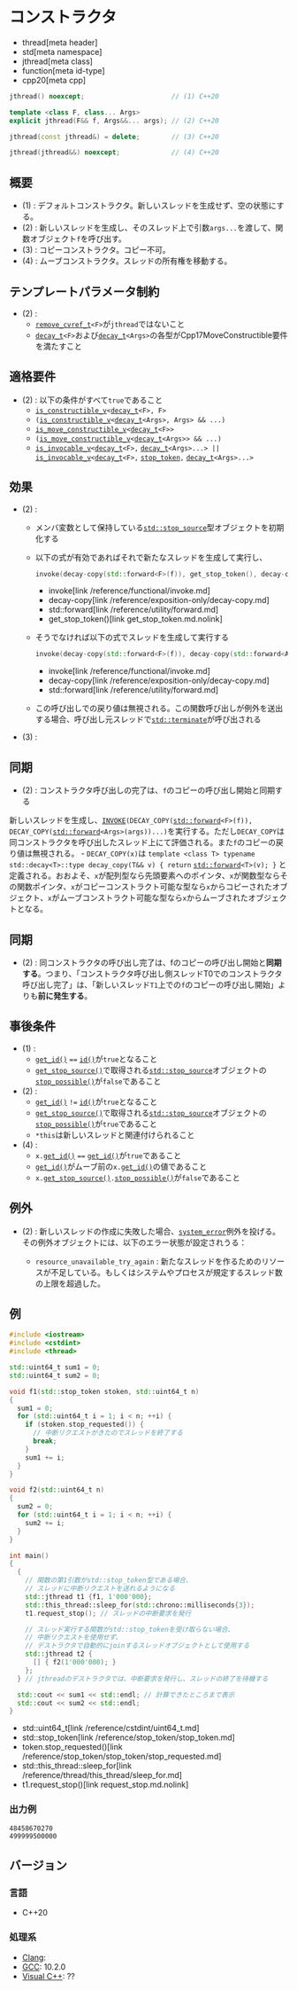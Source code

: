 # コンストラクタ
* thread[meta header]
* std[meta namespace]
* jthread[meta class]
* function[meta id-type]
* cpp20[meta cpp]

```cpp
jthread() noexcept;                      // (1) C++20

template <class F, class... Args>
explicit jthread(F&& f, Args&&... args); // (2) C++20

jthread(const jthread&) = delete;        // (3) C++20

jthread(jthread&&) noexcept;             // (4) C++20
```


## 概要
- (1) : デフォルトコンストラクタ。新しいスレッドを生成せず、空の状態にする。
- (2) : 新しいスレッドを生成し、そのスレッド上で引数`args...`を渡して、関数オブジェクト`f`を呼び出す。
- (3) : コピーコンストラクタ。コピー不可。
- (4) : ムーブコンストラクタ。スレッドの所有権を移動する。


## テンプレートパラメータ制約
- (2) :
    - [`remove_cvref_t`](/reference/type_traits/remove_cvref.md)`<F>`が`jthread`ではないこと
    - [`decay_t`](/reference/type_traits/decay.md)`<F>`および[`decay_t`](/reference/type_traits/decay.md)`<Args>`の各型がCpp17MoveConstructible要件を満たすこと


## 適格要件
- (2) : 以下の条件がすべて`true`であること
    - [`is_constructible_v`](/reference/type_traits/is_constructible.md)`<`[`decay_t`](/reference/type_traits/decay.md)`<F>, F>`
    - `(`[`is_constructible_v`](/reference/type_traits/is_constructible.md)`<`[`decay_t`](/reference/type_traits/decay.md)`<Args>, Args> && ...)`
    - [`is_move_constructible_v`](/reference/type_traits/is_move_constructible.md)`<`[`decay_t`](/reference/type_traits/decay.md)`<F>>`
    - `(`[`is_move_constructible_v`](/reference/type_traits/is_move_constructible.md)`<`[`decay_t`](/reference/type_traits/decay.md)`<Args>> && ...)`
    - [`is_invocable_v`](/reference/type_traits/is_invocable.md)`<`[`decay_t`](/reference/type_traits/decay.md)`<F>,` [`decay_t`](/reference/type_traits/decay.md)`<Args>...> ||` [`is_invocable_v`](/reference/type_traits/is_invocable.md)`<`[`decay_t`](/reference/type_traits/decay.md)`<F>,` [`stop_token`](/reference/stop_token/stop_token.md)`,` [`decay_t`](/reference/type_traits/decay.md)`<Args>...>`


## 効果
- (2) :
    - メンバ変数として保持している[`std::stop_source`](/reference/stop_token/stop_source.md)型オブジェクトを初期化する
    - 以下の式が有効であればそれで新たなスレッドを生成して実行し、
        ```cpp
        invoke(decay-copy(std::forward<F>(f)), get_stop_token(), decay-copy(std::forward<Args>(args))...)
        ```
        * invoke[link /reference/functional/invoke.md]
        * decay-copy[link /reference/exposition-only/decay-copy.md]
        * std::forward[link /reference/utility/forward.md]
        * get_stop_token()[link get_stop_token.md.nolink]

    - そうでなければ以下の式でスレッドを生成して実行する
        ```cpp
        invoke(decay-copy(std::forward<F>(f)), decay-copy(std::forward<Args>(args))...)
        ```
        * invoke[link /reference/functional/invoke.md]
        * decay-copy[link /reference/exposition-only/decay-copy.md]
        * std::forward[link /reference/utility/forward.md]

    - この呼び出しでの戻り値は無視される。この関数呼び出しが例外を送出する場合、呼び出し元スレッドで[`std::terminate`](/reference/exception/terminate.md)が呼び出される
- (3) :


## 同期
- (2) : コンストラクタ呼び出しの完了は、`f`のコピーの呼び出し開始と同期する


新しいスレッドを生成し、[`INVOKE`](/reference/concepts/Invoke.md)`(DECAY_COPY(`[`std::forward`](/reference/utility/forward.md)`<F>(f)), DECAY_COPY(`[`std::forward`](/reference/utility/forward.md)`<Args>(args))...)`を実行する。ただし`DECAY_COPY`は同コンストラクタを呼び出したスレッド上にて評価される。また`f`のコピーの戻り値は無視される。
    - `DECAY_COPY(x)`は `template <class T> typename std::decay<T>::type decay_copy(T&& v) { return` [`std::forward`](/reference/utility/forward.md)`<T>(v); }` と定義される。おおよそ、`x`が配列型なら先頭要素へのポインタ、`x`が関数型ならその関数ポインタ、`x`がコピーコンストラクト可能な型なら`x`からコピーされたオブジェクト、`x`がムーブコンストラクト可能な型なら`x`からムーブされたオブジェクトとなる。


## 同期
- (2) : 同コンストラクタの呼び出し完了は、fのコピーの呼び出し開始と**同期する**。つまり、「コンストラクタ呼び出し側スレッドT0でのコンストラクタ呼び出し完了」は、「新しいスレッド`T1`上での`f`のコピーの呼び出し開始」よりも**前に発生する**。


## 事後条件
- (1) :
    - [`get_id()`](get_id.md.nolink) `==` [`id()`](/reference/thread/thread/id.md)が`true`となること
    - [`get_stop_source()`](get_stop_source.md.nolink)で取得される[`std::stop_source`](/reference/stop_token/stop_source.md)オブジェクトの[`stop_possible()`](/reference/stop_token/stop_source/stop_possible.md)が`false`であること
- (2) :
    - [`get_id()`](get_id.md.nolink) `!=` [`id()`](/reference/thread/thread/id.md)が`true`となること
    - [`get_stop_source()`](get_stop_source.md.nolink)で取得される[`std::stop_source`](/reference/stop_token/stop_source.md)オブジェクトの[`stop_possible()`](/reference/stop_token/stop_source/stop_possible.md)が`true`であること
    - `*this`は新しいスレッドと関連付けられること
- (4) :
    - `x.`[`get_id()`](get_id.md.nolink) `==` [`get_id()`](get_id.md.nolink)が`true`であること
    - [`get_id()`](get_id.md.nolink)がムーブ前の`x.`[`get_id()`](get_id.md.nolink)の値であること
    - `x.`[`get_stop_source()`](get_stop_source.md.nolink)`.`[`stop_possible()`](/reference/stop_token/stop_source/stop_possible.md)が`false`であること


## 例外
- (2) : 新しいスレッドの作成に失敗した場合、[`system_error`](/reference/system_error/system_error.md)例外を投げる。その例外オブジェクトには、以下のエラー状態が設定されうる：

    - `resource_unavailable_try_again` : 新たなスレッドを作るためのリソースが不足している。もしくはシステムやプロセスが規定するスレッド数の上限を超過した。



## 例
```cpp example
#include <iostream>
#include <cstdint>
#include <thread>

std::uint64_t sum1 = 0;
std::uint64_t sum2 = 0;

void f1(std::stop_token stoken, std::uint64_t n)
{
  sum1 = 0;
  for (std::uint64_t i = 1; i < n; ++i) {
    if (stoken.stop_requested()) {
      // 中断リクエストがきたのでスレッドを終了する
      break;
    }
    sum1 += i;
  }
}

void f2(std::uint64_t n)
{
  sum2 = 0;
  for (std::uint64_t i = 1; i < n; ++i) {
    sum2 += i;
  }
}

int main()
{
  {
    // 関数の第1引数がstd::stop_token型である場合、
    // スレッドに中断リクエストを送れるようになる
    std::jthread t1 {f1, 1'000'000};
    std::this_thread::sleep_for(std::chrono::milliseconds{3});
    t1.request_stop(); // スレッドの中断要求を発行

    // スレッド実行する関数がstd::stop_tokenを受け取らない場合、
    // 中断リクエストを使用せず、
    // デストラクタで自動的にjoinするスレッドオブジェクトとして使用する
    std::jthread t2 {
      [] { f2(1'000'000); }
    };
  } // jthreadのデストラクタでは、中断要求を発行し、スレッドの終了を待機する

  std::cout << sum1 << std::endl; // 計算できたところまで表示
  std::cout << sum2 << std::endl;
}
```
* std::uint64_t[link /reference/cstdint/uint64_t.md]
* std::stop_token[link /reference/stop_token/stop_token.md]
* token.stop_requested()[link /reference/stop_token/stop_token/stop_requested.md]
* std::this_thread::sleep_for[link /reference/thread/this_thread/sleep_for.md]
* t1.request_stop()[link request_stop.md.nolink]


### 出力例
```
48458670270
499999500000
```

## バージョン
### 言語
- C++20

### 処理系
- [Clang](/implementation.md#clang):
- [GCC](/implementation.md#gcc): 10.2.0
- [Visual C++](/implementation.md#visual_cpp): ??
